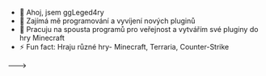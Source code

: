 - 👋 Ahoj, jsem ggLeged4ry
- 👀 Zajímá mě programování a vyvíjení nových pluginů
- 🌱 Pracuju na spousta programů pro veřejnost a vytvářím své pluginy do hry Minecraft
- ⚡ Fun fact: Hraju různé hry- Minecraft, Terraria, Counter-Strike

--->
